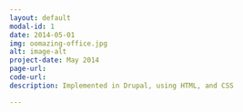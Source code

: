 ```yaml
---
layout: default
modal-id: 1
date: 2014-05-01
img: oomazing-office.jpg
alt: image-alt
project-date: May 2014
page-url:
code-url:
description: Implemented in Drupal, using HTML, and CSS

---
```

